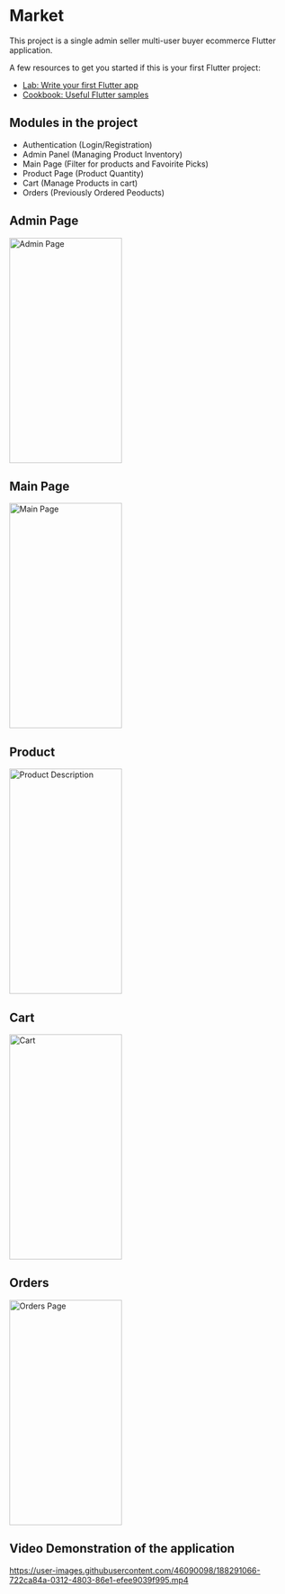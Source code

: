 # Market

This project is a single admin seller multi-user buyer ecommerce Flutter application.

A few resources to get you started if this is your first Flutter project:

- [Lab: Write your first Flutter app](https://flutter.dev/docs/get-started/codelab)
- [Cookbook: Useful Flutter samples](https://flutter.dev/docs/cookbook)

## Modules in the project
- Authentication (Login/Registration)
- Admin Panel (Managing Product Inventory)
- Main Page (Filter for products and Favoirite Picks)
- Product Page (Product Quantity)
- Cart (Manage Products in cart)
- Orders (Previously Ordered Peoducts) 

## Admin Page
<img src="https://user-images.githubusercontent.com/46090098/188290913-12313a8d-57e4-4499-928b-6de6201c3b8c.png" alt="Admin Page" data-canonical-src="https://user-images.githubusercontent.com/46090098/188290913-12313a8d-57e4-4499-928b-6de6201c3b8c.png" width="200" height="400" />

## Main Page
<img src="https://user-images.githubusercontent.com/46090098/188290781-69a1bfb7-0775-4415-a475-a7ad642f7bbf.png" alt="Main Page" data-canonical-src="(https://user-images.githubusercontent.com/46090098/188290781-69a1bfb7-0775-4415-a475-a7ad642f7bbf.png" width="200" height="400" />

## Product
<img src="https://user-images.githubusercontent.com/46090098/188290891-81b16dee-9ab2-4898-9822-c0aa9958ecb5.png" alt="Product Description" data-canonical-ssrc="https://user-images.githubusercontent.com/46090098/188290891-81b16dee-9ab2-4898-9822-c0aa9958ecb5.png" width="200" height="400" />

## Cart
<img src="https://user-images.githubusercontent.com/46090098/188290905-d56ada8f-8e6f-4417-b51c-cee8dbd96951.png" alt="Cart" data-canonical-src="https://user-images.githubusercontent.com/46090098/188290905-d56ada8f-8e6f-4417-b51c-cee8dbd96951.png" width="200" height="400" />


## Orders
<img src="https://user-images.githubusercontent.com/46090098/188291027-a89e450f-5314-4e2d-8404-7ea43740ce14.png" alt="Orders Page" data-canonical-src="https://user-images.githubusercontent.com/46090098/188291027-a89e450f-5314-4e2d-8404-7ea43740ce14.png" width="200" height="400" />

## Video Demonstration of the application
https://user-images.githubusercontent.com/46090098/188291066-722ca84a-0312-4803-86e1-efee9039f995.mp4

